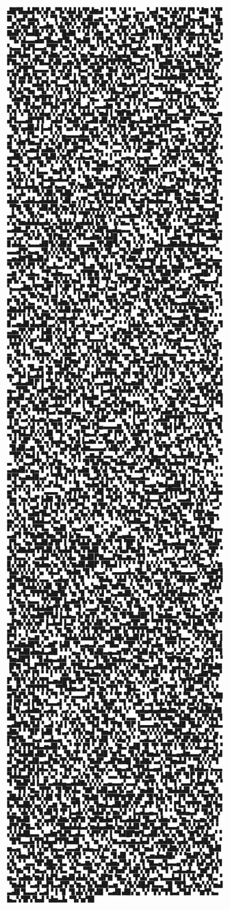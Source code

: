 ▟█▜▙▟▟▜▞▟▚▞▜▞▟▟▐▞▛▟▆▟▝▝▊▝▟▝▝▃▃▝▄▟▝▜▞▟▞▛▐▜▝▟▇▝▞▛▇▝▄▟▚▟▄▝▞▝▜▝▆▞▙▜▚▟▊▃▅▝▃▃▚▟▛▝▊▞▟▝▊▜▅▝▛▟▐▜▄▃▆▝▝▜▙▃▛▞▅▟▜▞▃▟▅▝▟▞▛▞▃▜▟▜▛▝▆▝▝▟▄▞▟▝▊▃▄▝▛▟▟▜▄▟▛▟▝▟▅▟▝▛▇▟▛▞▙▟█▞▝▟▚▝█▟▇▝▝▟▝▟▆▝▚▞▙▜▞▃▙▟▊▜▚▜▄▞▞▟▛▟▅▃▟▃▜▟▚▝▜▞▟▃▃▟▅▜▙▃▆▜▙▝▆▟▇▝▐▜▟▜▄▝▟▝▇▃▛▞▝▝▝▛▇▝▉▝▟▛▐▝▟▝▆▞▚▃▃▜▟▜▃▃▞▜▛▝▆▞▟▝▞▝▇▞▝▞▅▝▇▜▜▃▟▞▅▝█▛▐▟▝▝▃▞▝▝▛▟▚▃▟▟▜▟▅▝▄▞▛▟▆▞▃▞▆▝▅▞▆▃▟▃▚▜▄▟▄▜▙▃▅▝▐▜▃▟▞▞▄▜▟▟▊▞▆▟▛▛▇▃▚▞▞▛▇▃▛▟▊▃▆▞▙▜▛▃▙▜▟▜▛▛▇▜▄▃▛▞▜▝▄▟▇▝▇▞▆▝▆▃▜▞▄▞▃▞▟▜▛▜▃▃▃▜▞▃▛▟▝▜▃▞▜▟▛▝▇▟▝▞▛▞▅▟▐▝▃▜▜▞▛▜▙▟▅▜▜▟▟▝▚▜▚▟▜▞▙▞▚▝▚▞▟▛▐▝▅▞▚▛▇▝█▝▃▜▟▜▝▃▟▝▅▟▟▟▆▟█▞▚▜▄▜▟▞▄▝█▝▛▝▚▟▟▜▞▜▃▃▞▜▚▜▙▝▛▟▛▞▞▟▅▃▟▞▄▞▅▃▅▃▚▞▝▝▟▞▃▃▆▃▛▜▞▟▞▜▅▝▜▞▝▞▟▝▊▞▟▃▞▟▞▞▚▜▙▃▛▞▄▟▐▞▄▝▝▟▟▟▇▃▞▃▄▝▟▃▝▞▝▟▅▛▇▝▇▜▛▛▐▞▃▟▞▟▝▝▅▃▝▃▟▟▚▞▜▜▚▞▚▃▅▃▞▟▃▛▐▜▞▝▅▟▅▞▅▝▊▝▛▟▄▞▛▜▟▞▜▝▟▜▃▟▝▃▃▟▆▝▊▝▊▝▞▝▊▃▃▟▝▟▝▟▝▟▟▃▝▞▟▞▚▜▝▞▜▞▞▟▄▞▞▃▛▞▙▝▟▟▟▝▅▟▐▝▇▛▇▟▜▝▝▝▄▜▜▃▃▞▜▃▛▞▆▞▄▃▅▟▜▃▃▟▛▜▜▝▚▟▟▝▇▟▛▞▃▟▊▟▊▞▛▟█▜▄▃▙▟▊▜▚▟▜▟▞▜▛▝▃▃▃▝▇▝▇▞▄▟▉▟▐▃▟▝▆▝▄▞▛▟▉▃▅▝▄▜▜▞▆▝█▞▅▝▆▜▛▜▜▃▄▃▝▝▄▃▙▟▚▜▄▞▚▝▐▜▃▝▃▝▞▞▄▃▃▃▟▃▜▟▞▃▜▞▝▟▞▃▄▜▛▜▚▟▝▝▃▞▅▝▝▟▜▃▛▟▚▟▝▟▆▜▅▃▛▃▜▞▄▜▛▟▞▜▜▞▝▟▅▝▟▃▜▞▜▜▚▟▆▃▛▜▝▞▜▛▐▃▚▟▚▟▚▜▄▞▞▃▅▟▚▟▆▞▛▞▄▟▛▜▃▞▅▃▝▝▃▃▚▜▝▟▚▟▛▝▐▞▙▟▊▃▙▞▙▟▊▟▛▝▄▟█▞▚▃▟▞▜▟▊▞▆▜▞▃▙▃▅▝▞▝▐▝▝▃▄▃▚▃▄▞▃▝▅▜▅▛▐▞▟▃▝▞▜▞▃▟▃▞▚▟▚▝▉▞▚▝▝▞▙▝▐▝▇▝▜▟█▃▞▜▞▝▞▟▄▜▃▃▞▟▚▜▝▃▝▟▇▟▝▜▞▝▄▝▉▃▝▟▐▃▃▝▆▟▜▝▉▝▚▝▝▜▛▝▝▝▉▞▞▝▞▟█▜▜▝▃▃▄▝▇▞▃▝▐▝▛▜▅▟▞▟▞▞▄▝▜▃▆▃▟▃▛▃▝▝█▞▆▃▚▟▜▜▟▞▚▃▆▞▄▝▞▛▐▞▅▟▄▜▟▃▆▝█▃▄▜▟▃▙▟▄▜▃▟▚▃▄▝▛▞▆▟█▞▜▜▅▛▐▞▅▜▝▟▜▝▞▟▄▃▅▜▟▝▝▟▚▞▛▟▝▃▝▃▙▝▝▜▞▟▉▞▜▟█▞▝▝▚▃▆▜▟▟▃▞▄▃▜▞▃▞▚▟▆▜▛▜▙▝▆▟▅▝▃▟▜▟▟▞▃▟▟▃▟▟▟▟▝▟▊▃▚▜▚▃▜▞▙▟▐▟█▝▆▃▆▜▅▟▅▟▃▝█▞▆▟▇▝▅▟▊▝▝▛▇▝█▞▝▟▉▟▜▞▆▞▛▞▞▃▙▃▛▞▅▞▅▝▄▝▆▛▐▃▝▞▄▞▞▃▙▟▄▝▇▃▃▞▜▃▙▝▚▝▉▞▅▝▝▜▞▝▝▜▝▜▛▞▟▟▞▞▚▃▙▟▅▟▚▜▞▜▅▜▛▝▟▝▟▃▆▞▟▟█▞▄▜▅▟▟▟▄▟▞▃▜▟▟▞▄▟▟▟▐▞▙▝▐▞▅▃▜▃▝▝▅▝█▟▚▝▝▝▉▃▟▟▚▟▜▃▃▟▇▃▛▃▚▝▆▜▞▜▟▞▟▜▚▞▞▟█▜▄▟▄▃▃▝▆▝▝▝▆▝▜▛▐▟▚▝▜▟▅▃▅▞▃▃▞▃▞▜▞▟▚▝▊▛▇▃▛▃▜▜▃▟▆▞▟▟█▝▄▝▚▝▇▝▃▝▐▝▃▟▆▝▜▛▐▝▚▟█▟▊▟▟▃▚▃▃▟▉▜▞▟▉▟▝▃▃▃▆▝▛▟█▜▞▝▉▝▞▞▝▝█▟▃▟▇▟▇▟▅▟▆▃▃▞▃▃▟▜▚▃▄▝▉▞▞▞▙▜▄▝█▟▜▜▞▝▉▃▞▜▞▟▇▛▐▜▚▛▐▜▚▝▉▞▙▟▝▜▝▝▚▃▅▟▇▜▙▟▉▟▝▝▆▝▚▟▊▜▝▝█▝▛▝▚▝▊▟▇▞▄▟▄▛▐▃▜▝█▞▜▞▙▞▚▟▃▃▜▞▛▞▟▜▝▟▚▃▙▃▞▟▞▝▜▃▆▝█▟▐▝█▝▅▞▆▟▄▟▚▟▅▝▅▟▊▃▄▜▛▜▅▜▙▃▆▝▛▃▙▃▝▜▚▟▅▃▃▝▄▜▜▛▇▝▞▛▐▃▄▞▝▞▜▃▜▞▜▟▊▜▛▝▝▃▄▟█▞▝▟▆▜▞▃▝▜▝▝▇▃▜▞▟▞▅▟▝▝▉▜▝▜▚▃▜▟▜▛▇▝▟▞▆▟█▞▚▞▄▝▚▜▅▃▃▟▚▃▃▟▇▞▛▜▟▛▐▝▟▛▐▃▛▝▛▜▃▞▅▟▝▝▃▟▛▝▆▟▟▝▄▟▊▟▃▟▚▜▝▛▐▞▝▝▃▝▅▝▇▞▆▃▚▟▝▞▄▝▐▝▉▟▇▝▐▃▆▝▆▜▄▟▐▜▞▝▞▟▄▝▃▟▛▞▙▃▅▃▝▜▛▝▊▟▚▃▝▝▟▝▉▟▆▞▙▞▛▜▝▝▆▝▉▜▞▟▅▞▝▝█▝█▞▙▜▙▃▄▟▟▞▆▞▅▝▐▟▇▟▟▜▜▞▚▃▚▞▟▟▊▟▅▞▞▟▐▃▚▞▜▞▚▟▝▝▅▞▙▝▇▝▐▞▟▟▞▛▇▟▉▜▝▜▟▝▐▝▄▜▟▜▙▞▄▟▃▟▞▃▝▝▛▝▃▃▛▝▝▞▄▝▜▞▝▝▃▜▅▃▃▟▆▝█▃▄▝▝▝▊▃▅▟▊▟▄▟▊▃▞▞▜▝▊▃▟▞▄▃▆▝▃▞▝▝▐▟▟▞▆▃▜▟▞▞▅▟▉▞▚▛▇▞▛▃▜▃▅▞▛▞▛▝▐▟▊▞▛▟▝▟▚▝▅▟▝▃▚▝▄▛▇▟▞▜▟▞▅▃▝▃▆▞▛▃▜▟▚▟▜▃▛▜▜▜▞▞▄▞▟▟▉▝▟▝▆▜▃▃▜▃▃▃▛▝▉▞▟▜▞▜▚▞▚▞▚▜▄▃▅▜▃▃▞▞▛▞▃▞▛▛▐▝▊▃▄▝▝▞▞▜▟▜▚▝▚▟▐▞▟▝▄▝▜▜▄▃▜▃▚▜▝▝▞▟▜▃▄▃▚▝▊▞▆▜▃▝▉▟▃▝▇▟▅▞▚▝▟▟▅▝▄▞▞▜▚▟▇▟▞▃▃▜▄▝▊▃▅▃▙▃▃▜▃▝▅▝▃▜▚▟▛▞▅▝▝▝▝▟▝▞▅▟▐▜▅▟▝▟▝▞▙▞▟▜▃▝▚▟▆▜▃▟▐▜▄▝▉▃▞▃▅▃▆▞▄▜▝▝▄▞▚▝█▃▆▝▆▝▜▟▛▞▚▃▛▝▐▞▚▟▃▝▚▟▝▝▆▝▆▜▚▜▚▞▞▝▊▞▝▟▇▟▚▟▅▞▜▟▐▃▟▟▝▛▐▜▚▛▇▟▞▝▐▟▜▜▜▜▄▜▜▝▉▜▟▝▟▝▟▝▊▝▉▃▜▞▝▞▚▟▚▝▃▟▃▟▊▛▐▝▜▞▚▝▜▞▞▞▜▞▃▃▆▟▝▞▙▃▅▟▊▝▞▟█▝▝▃▞▞▆▝▃▞▄▞▙▟▄▃▜▜▙▝▚▟▆▜▛▟▄▜▟▞▜▝▟▝▐▃▟▟▜▟▟▞▛▞▅▝▊▃▞▝▅▟▞▟▇▝█▜▟▞▄▟▄▟▊▃▛▞▞▃▜▟▆▟▜▝▄▜▙▟▆▝▃▞▜▞▄▝▝▝▝▃▜▃▝▞▅▃▛▟▞▃▆▝▛▟▟▜▛▝▊▃▞▜▄▜▛▃▟▟▞▝▞▛▐▝█▃▞▜▅▜▞▛▇▟▜▃▝▝▞▃▝▟▊▝▛▝▅▟▃▞▟▝▜▟▛▃▜▞▝▜▜▜▃▞▅▟▉▃▃▝▅▞▟▜▚▞▆▟█▝▐▟▟▞▞▜▚▟▅▜▚▞▙▃▙▃▟▝▃▜▚▞▃▞▟▃▅▞▄▃▅▝▃▛▇▟▞▃▜▟▛▃▞▝▄▝▐▝▃▟▝▃▟▟▛▜▜▛▐▝▞▞▙▃▅▜▟▞▚▃▞▟▝▃▜▝▉▜▝▟▝▝▅▟▐▜▄▃▃▃▆▝▊▞▆▜▝▝▞▝█▟▐▟▜▃▞▞▟▝▊▝▉▃▜▜▟▃▛▞▞▟▉▝▜▞▃▝▊▜▄▃▛▃▄▛▐▜▚▝▟▟▛▜▝▟▆▟▞▝▃▞▝▃▆▝▅▜▃▝▝▟▝▟▛▝▆▞▃▜▄▟▄▝▛▟▐▃▅▞▃▜▅▞▄▟▚▝█▞▄▛▐▞▃▝▃▜▅▜▜▝▇▜▝▝▆▝▉▟▉▃▆▝▇▝▞▝▚▟▜▟▛▟▆▃▃▃▞▟█▞▞▃▆▛▇▝▄▝▉▜▛▝▜▃▚▝▐▝▜▞▝▃▝▜▛▞▆▟▐▝▜▃▜▝▚▝▅▜▝▃▆▃▛▃▃▝▃▞▛▞▄▞▄▜▄▃▟▝▅▃▙▟▉▃▛▝▆▃▝▃▝▞▚▃▟▜▚▞▄▛▇▃▝▞▝▝▉▜▟▜▅▞▜▟▆▃▟▞▞▝█▜▙▞▙▟▅▟▝▝▟▝▛▜▝▃▅▟▉▞▄▃▜▝▐▝█▝▆▟▚▟▆▝█▞▟▝▇▃▙▝▛▃▆▜▚▞▚▜▟▃▚▝▞▜▅▃▚▃▝▝▉▜▚▃▆▟▉▃▞▝▜▜▟▝▐▝▝▜▃▟▚▜▃▞▅▝▆▃▃▟▃▝▝▝▚▟▜▝█▝▐▝▅▝▝▞▝▃▜▃▛▃▝▟▞▃▛▟▄▝▝▝▊▝▅▟▅▜▟▝▃▝▞▝▜▞▜▃▄▞▆▟▄▟▉▜▝▟▞▞▄▝▇▃▅▜▝▝▟▝▝▝▃▃▃▝▚▟▜▜▚▞▝▟█▝▛▟▚▝▟▟▄▝▆▟▇▃▟▜▜▜▟▜▅▝█▝▟▟▅▜▅▝▅▞▅▛▐▟▇▝▊▞▟▟▞▜▜▝▚▟▝▜▟▜▝▃▜▝▉▟▃▃▛▟▞▝▃▃▟▝▞▟▞▃▟▞▜▝▐▝▄▟▝▟▐▝▊▜▝▃▛▜▃▝▊▜▛▞▄▝▅▞▃▝▊▟▚▃▜▃▅▜▄▜▛▛▐▜▝▝▃▞▞▞▙▝▚▟▆▜▙▞▜▝▚▝▚▞▙▞▟▜▙▝█▝▉▟▜▜▜▞▅▃▚▝▛▟▅▜▃▝▐▜▛▟▆▃▅▞▚▜▝▜▟▟▃▞▙▞▝▟▞▜▝▞▝▃▝▃▝▝▝▞▙▟▇▃▟▝▉▟▆▞▜▞▆▃▝▜▜▝▉▝▛▞▚▜▞▞▛▜▃▝▅▟▊▝▄▃▞▟█▝▝▃▝▞▆▝▝▃▅▜▅▃▜▞▆▝▐▞▜▃▆▝▇▜▙▃▃▃▟▜▝▛▇▟▇▜▅▞▜▟▐▞▆▃▃▝▅▞▝▟▛▃▄▟▃▝▄▜▞▞▆▝▜▞▛▝▝▟▄▜▛▟▐▝▐▜▃▝▅▞▙▟▉▟▜▛▐▝▇▜▟▟▚▟▛▞▜▝▜▝█▛▐▞▝▝▃▛▇▃▄▟▃▛▇▞▄▝▆▟▛▜▞▟▇▟▅▜▜▟▊▞▙▟▟▜▄▜▜▟▉▝▛▃▚▜▄▛▇▟▜▝▆▃▅▜▝▞▛▜▃▞▞▃▄▜▛▝▅▜▃▃▚▝▃▟▟▝▜▞▞▟▄▝▇▟▉▛▇▃▃▛▇▃▆▃▜▜▝▝▚▝▃▃▞▃▟▞▟▜▃▝▛▝▊▞▟▟▚▝▇▟▅▞▅▝▊▞▆▟▉▟█▛▐▜▙▟▐▝▞▝▝▛▐▞▞▞▝▝▇▞▃▞▞▜▅▃▞▞▆▜▟▞▞▞▟▝▄▝▟▃▛▝▆▟▆▝█▝▄▃▞▝▃▃▃▟▃▜▙▞▚▟▜▟▚▟▅▃▃▃▞▞▙▟▇▜▟▜▅▛▇▟▞▃▃▝▃▟▄▞▟▝▊▝▝▝▇▟▄▝▟▟▝▞▙▛▇▞▃▃▜▞▝▟▉▟▇▞▝▝█▟▜▟█▝▜▟▟▞▞▟▊▝█▟▚▝█▝▄▝▅▟▆▝▆▛▇▃▚▝▆▝▐▝▉▞▛▞▃▞▝▞▄▝█▜▟▟▟▝▅▜▃▜▜▜▜▟▇▜▙▝▆▝▊▝▛▞▟▝▚▃▆▟▉▞▚▝▜▃▅▜▟▜▛▟▅▟▅▞▚▜▞▝▐▞▆▃▚▃▃▝▛▞▜▛▐▃▆▟▜▞▅▝▇▟▊▞▃▝▄▛▇▝▞▝▚▜▞▜▟▜▙▞▞▝▐▝▅▝▜▃▙▝▛▟▜▟▟▟▆▜▚▜▙▝▜▝▃▃▟▝▇▞▆▞▃▜▝▜▅▝▊▝▛▃▆▝▝▟▄▜▃▝▛▃▙▝▛▝▟▞▅▟▇▜▜▟▐▃▙▃▜▞▅▜▚▝▚▝▇▝▉▜▙▟█▛▐▝▆▟▆▃▛▝▇▟▄▞▆▜▛▟▃▛▇▞▟▞▅▛▐▃▙▟▐▃▛▝▅▜▞▟▉▜▞▝▚▃▅▜▛▃▛▝▜▜▝▛▇▞▆▟▐▟█▝█▞▝▟▜▝▝▞▟▞▄▞▄▝▆▝▇▞▝▟▜▝█▜▙▟▜▛▐▞▜▜▜▜▅▛▇▝▉▃▛▝▚▞▙▃▙▃▚▃▛▜▝▃▚▃▆▝▅▝▝▝▜▟▟▞▟▟▟▞▙▝▐▟█▞▙▟▊▛▐▃▚▞▜▟▅▜▃▃▝▟▚▜▟▛▐▜▚▟▆▟█▜▞▃▆▛▐▟▊▝▛▃▄▃▛▃▞▜▙▞▝▜▛▝▞▜▚▟▅▝▛▛▐▝▄▝▃▝▞▝▉▟▛▜▜▟▉▟▅▟▃▟▉▝▝▝▄▃▜▝▉▟█▃▄▃▅▜▛▞▜▟▊▟▄▜▚▃▞▃▛▃▛▝▝▟▜▝▜▜▅▟█▜▝▝▊▟▄▃▟▟▝▃▜▃▚▃▜▝█▞▆▟▅▃▞▜▙▃▜▝▅▝▇▛▇▟▆▝▅▞▆▜▝▝▐▛▇▝▜▃▛▜▜▞▄▟▛▃▜▜▙▟▃▟▇▟█▜▞▝▞▟▇▝▅▃▆▜▅▝▄▟▃▜▚▟▐▛▇▟▇▝▆▞▞▛▐▜▝▝▐▝▝▟▞▝▇▝▆▟▅▞▙▞▝▞▙▜▞▝█▛▐▜▞▝▝▛▐▝▉▞▃▟▇▜▅▞▛▝▉▜▝▟▚▜▜▃▅▟█▜▅▜▛▝▇▟▐▞▚▞▅▞▙▃▚▞▞▟▇▝▃▝▚▝▇▜▜▟▊▟▚▝▇▃▛▃▜▜▜▜▜▃▝▜▜▟▅▃▟▝▅▝▆▞▜▜▝▝█▟▃▝▝▃▅▜▝▜▛▝▐▟▊▃▞▜▝▞▆▜▟▜▞▜▄▝▝▞▜▝▚▞▃▃▃▟▜▝█▞▝▝▛▝▛▞▆▝▐▝▊▝▚▜▟▞▝▜▃▞▜▃▜▟▇▟▐▜▚▟▐▜▙▜▃▃▟▝▃▜▃▝▚▝▅▝█▟▛▝▜▝▚▟▛▃▄▜▟▞▆▜▟▟▚▟▚▜▄▃▚▝█▝▊▃▟▟▆▞▃▟▄▝▃▞▃▝▟▟▞▜▟▞▛▟▟▝▞▝▄▟▄▟▄▟▆▟▆▞▄▝▇▜▟▟▉▟▇▟▉▝▞▝▆▃▛▝▞▝▝▟▞▃▙▝▅▜▅▝█▃▞▝▊▃▃▝█▃▞▞▙▟▆▞▜▟█▃▚▞▛▟▄▜▃▟▇▜▙▜▟▝▃▟▝▟▐▝▛▞▆▝▜▟▝▜▝▛▇▝▉▛▐▃▃▃▆▞▅▝▆▟▉▝█▟▞▝▟▟▃▟▇▞▝▝▉▛▐▟▉▝▊▃▞▟▜▞▅▟▝▜▅▟▚▞▅▝▞▝▆▞▞▞▞▟▇▟▜▃▟▃▚▃▛▞▄▛▇▜▙▝▚▃▞▃▟▃▄▝▃▝▞▞▅▜▞▟█▝▞▟▄▜▝▝▃▟▃▞▟▝▃▞▛▟▛▟█▞▟▃▛▝▚▟▚▜▜▜▟▃▅▟▉▞▅▝▝▛▐▜▝▃▛▞▃▝▇▃▚▟█▝▉▝▛▝▛▛▐▝▉▞▞▟▃▟▃▜▝▟▞▜▟▟▊▟█▞▄▜▃▝▉▞▛▝▚▞▜▟█▝▆▜▃▝▊▞▟▜▅▟▞▜▟▃▄▟▆▃▃▞▛▃▛▟▟▝▆▟▚▟▉▃▄▛▇▞▛▞▜▜▚▝▇▟▛▃▟▛▇▟█▝▉▟▇▞▃▞▞▜▅▟▟▝▝▜▞▞▞▜▅▜▚▟▜▟▐▟▃▜▃▝▜▟▚▃▝▞▆▜▄▞▃▜▄▃▟▞▜▜▟▃▄▟▝▜▝▃▅▝▉▟▟▃▚▃▃▜▟▟▄▟▚▜▝▃▚▞▝▟▞▃▞▞▆▝▇▞▝▃▃▜▟▃▜▟▛▟▅▝▐▟█▞▛▝▊▛▐▛▐▝▝▟▜▝▇▟▛▟▐▃▛▃▟▟▄▃▟▟▇▞▞▞▞▃▄▃▃▞▃▃▛▝▇▜▚▝▟▝▜▝▃▃▛▟▅▛▇▞▝▃▝▜▜▝▆▃▜▜▚▝▊▜▛▟▄▝▇▛▐▟▉▃▙▜▞▃▞▝▅▟▇▝▅▝▇▟▟▟▊▞▚▟▃▝▇▟█▟▞▞▆▜▞▟█▝▉▝▞▟▄▝▇▟▇▝▟▜▜▛▇▜▛▟▛▝▉▜▟▞▆▝▐▜▝▜▞▝▇▜▚▜▙▞▙▟█▞▄▞▞▃▆▝▆▃▜▜▝▞▃▜▅▟▃▟▉▟▛▞▛▃▛▛▐▞▚▝▐▜▃▜▜▜▚▟▊▜▅▞▃▝▟▞▟▝▊▟▊▜▝▛▐▃▟▞▞▜▟▟▚▞▅▞▟▝▐▃▟▃▄▃▜▝▝▝▇▟▄▃▛▝▉▟▝▞▜▛▇▟▉▝▚▞▄▟▛▟▆▞▆▛▇▝▆▛▇▟▅▜▜▃▟▟▟▝█▃▞▟▅▞▅▝▆▃▚▃▅▞▟▜▟▜▚▛▇▃▜▞▝▝▞▜▙▟▟▟▃▞▅▟▄▟▆▞▅▞▟▟▊▜▙▜▄▟▜▃▃▞▜▞▞▟▅▜▞▝▞▞▟▟█▃▃▝▄▟▆▜▟▜▃▟▃▝▟▜▚▛▐▝▜▟█▛▇▜▃▟▉▞▙▞▄▜▙▝▇▜▞▟▃▞▝▝█▜▃▃▙▜▜▟▄▟▜▜▙▟▊▝▃▝▅▝▝▞▆▃▅▃▆▃▙▟▝▃▆▟▇▞▄▟▞▜▄▟█▞▚▝▅▃▄▝▚▜▝▞▅▜▄▃▞▃▃▟▚▟▄▃▛▟▞▃▝▝▞▜▟▝▅▟▝▞▛▟▇▞▞▟▝▝▞▝█▟▊▞▞▟▅▟▜▞▛▃▝▟▅▞▛▟▜▝▃▝▞▟▃▝▊▟▊▝▚▝▛▃▅▟▅▟█▞▝▝▇▟▛▞▆▛▐▞▙▝▝▃▃▜▛▟█▃▜▃▝▞▙▃▆▞▄▞▚▟▅▞▜▟▝▃▜▝▇▃▄▜▃▃▄▜▚▛▐▟▚▟▚▜▜▞▆▞▜▝▅▃▞▜▚▜▃▝▜▃▝▜▙▞▝▞▟▜▅▛▐▟▛▞▆▜▚▝▜▝▃▟▃▟▃▝▆▛▐▜▅▃▚▟▆▞▆▟▐▟▜▃▆▟▊▟▟▞▄▝▟▛▇▝▇▃▚▝▛▟▞▃▄▜▃▃▙▟▐▝▟▞▛▝▉▃▝▝▆▟▟▝▃▟▚▟▜▃▟▜▚▞▆▃▜▞▙▟▉▃▅▝▚▜▞▟█▟▜▃▃▝█▝█▜▃▞▆▞▞▞▅▟▃▟▊▜▃▃▞▃▟▝▐▝▊▝▊▟▞▞▛▟▉▝▃▟▊▟▉▞▄▝▞▝▛▞▜▜▃▞▜▟▝▝▆▜▚▃▙▃▚▜▛▞▙▟▝▟▅▃▙▝▜▞▅▜▉
